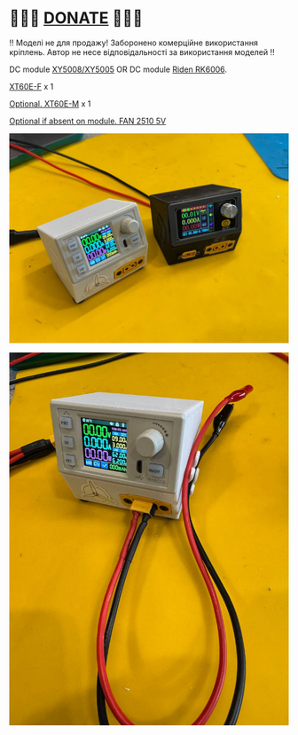 
# 🍩🍩🍩 [DONATE](https://send.monobank.ua/jar/8GPxyGjM8E) 🍩🍩🍩

‼️ Моделі не для продажу! Заборонено комерційне використання кріплень. Автор не несе відповідальності за використання моделей ‼️


DC module [XY5008/XY5005](https://www.aliexpress.com/item/1005005461295265.html) 
 OR 
DC module [Riden RK6006](https://vi.aliexpress.com/item/1005005772922195.html).

[XT60E-F](https://www.aliexpress.com/item/1005007054435473.html) x 1

[Optional. XT60E-M](https://www.aliexpress.com/item/1005006996906406.html) x 1

[Optional if absent on module. FAN 2510 5V](https://vi.aliexpress.com/item/1005005334088300.html)


![](/Portable_Lab_PowerSupply/RK6006_XY5008_Box/1.jpg)

![](/Portable_Lab_PowerSupply/RK6006_XY5008_Box/2.jpg)

